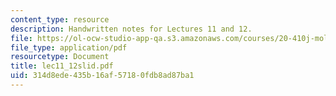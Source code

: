 ```yaml
---
content_type: resource
description: Handwritten notes for Lectures 11 and 12.
file: https://ol-ocw-studio-app-qa.s3.amazonaws.com/courses/20-410j-molecular-cellular-and-tissue-biomechanics-be-410j-spring-2003/314d8ede435b16af57180fdb8ad87ba1_lec11_12slid.pdf
file_type: application/pdf
resourcetype: Document
title: lec11_12slid.pdf
uid: 314d8ede-435b-16af-5718-0fdb8ad87ba1
---
```

